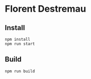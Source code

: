 # Florent Destremau

## Install

```
npm install
npm run start
```

## Build

```
npm run build
```
